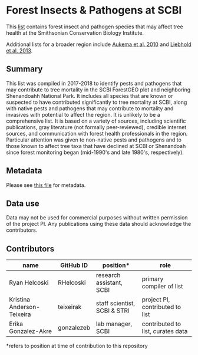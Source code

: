 # Forest Insects & Pathogens at SCBI
This [list](https://github.com/SCBI-ForestGEO/SCBI-ForestGEO-Data/blob/master/species_lists/insects_pathogens/insects_pathogens.csv) contains forest insect and pathogen species that may affect tree health at the Smithsonian Conservation Biology Institute.

Additional lists for a broader region include [Aukema et al. 2010](https://knb.ecoinformatics.org/view/doi:10.5063/AA/nuding.7.6) and [Liebhold et al. 2013](https://onlinelibrary.wiley.com/doi/full/10.1111/ddi.12112).

## Summary
This list was compiled in 2017-2018 to identify pests and pathogens that may contribute to tree mortality in the SCBI ForestGEO plot and neighboring Shenandoahh National Park. It includes all species that are known or suspected to have contributed significantly to tree mortality at SCBI, along with native pests and pathogens that may contribute to mortality and invasives with potential to affect the region. It is unlikely to be a comprehensive list. It is based on a variety of sources, including scientific publications, gray literature (not formally peer-reviewed), credible internet sources, and communication with forest health professionals in the region. Particular attention was given to non-native pests and pathogens and to those known to affect tree taxa that have declined at SCBI or Shenandoah since forest monitoring began (mid-1990's and late 1980's, respectively). 

## Metadata
Please see [this file](https://github.com/SCBI-ForestGEO/SCBI-ForestGEO-Data/blob/master/species_lists/insects_pathogens/insects_pathogens%20metadata.csv) for metadata.

## Data use
Data may not be used for commercial purposes without written permission of the project PI. Any publications using these data should acknowledge the contributors. 

## Contributors
| name | GitHub ID | position* | role |
| -----| ----| ---- | ---- |
| Ryan Helcoski | RHelcoski | research assistant, SCBI | primary compiler of list |
| Kristina Anderson-Teixeira | teixeirak | staff scientist, SCBI & STRI | project PI, contributed to list |
| Erika Gonzalez-Akre | gonzalezeb | lab manager, SCBI | contributed to list, curates data |

*refers to position at time of contribution to this repository




